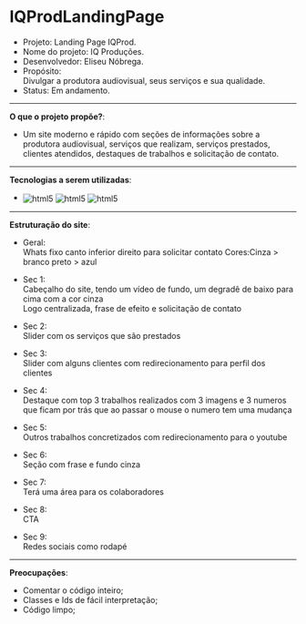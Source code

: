 # IQProdLandingPage
* Projeto: Landing Page IQProd.<br>
* Nome do projeto: IQ Produções.<br>
* Desenvolvedor: Eliseu Nóbrega.<br>
* Propósito:<br>
Divulgar a produtora audiovisual, seus serviços e sua qualidade.<br>
* Status: Em andamento.

***

**O que o projeto propõe?**:
* Um site moderno e rápido com seções de informações sobre
a produtora audiovisual, serviços que realizam, serviços prestados, clientes atendidos,
destaques de trabalhos e solicitação de contato.

***

**Tecnologias a serem utilizadas**:<br>
* <img align="center" alt="html5" src="https://img.shields.io/badge/HTML5-E34F26?style=for-the-badge&logo=html5&logoColor=white">
  <img align="center" alt="html5" src="https://img.shields.io/badge/CSS3-1572B6?style=for-the-badge&logo=css3&logoColor=white">
  <img align="center" alt="html5" src="https://img.shields.io/badge/Bootstrap-563D7C?style=for-the-badge&logo=bootstrap&logoColor=white">

***

**Estruturação do site**:

* Geral:<br>
Whats fixo canto inferior direito para solicitar contato
Cores:Cinza > branco preto > azul

* Sec 1: <br>
Cabeçalho do site, tendo um vídeo de fundo, um degradê de baixo para cima com a cor cinza <br>
Logo centralizada, frase de efeito e solicitação de contato


* Sec 2: <br>
Slider com os serviços que são prestados

* Sec 3: <br>
Slider com alguns clientes com redirecionamento para perfil dos clientes

* Sec 4: <br>
Destaque com top 3 trabalhos realizados com 3 imagens e 3 numeros que ficam por trás
que ao passar o mouse o numero tem uma mudança


* Sec 5:<br>
Outros trabalhos concretizados com redirecionamento para o youtube

* Sec 6: <br>
Seção com frase e fundo cinza

* Sec 7:<br>
Terá uma área para os colaboradores

* Sec 8: <br>
CTA

* Sec 9: <br>
Redes sociais como rodapé

***

**Preocupações**:<br>
- Comentar o código inteiro;<br>
- Classes e Ids de fácil interpretação;<br>
- Código limpo;<br>
